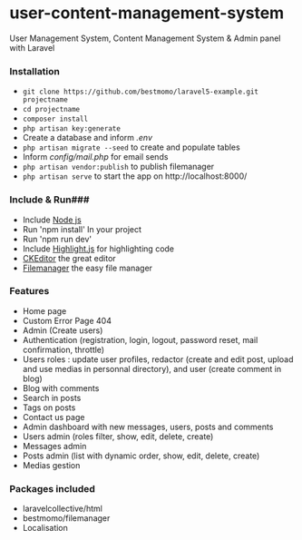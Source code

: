 # user-content-management-system

User Management System, Content Management System &amp; Admin panel with Laravel 


### Installation ###

* `git clone https://github.com/bestmomo/laravel5-example.git projectname`
* `cd projectname`
* `composer install`
* `php artisan key:generate`
* Create a database and inform *.env*
* `php artisan migrate --seed` to create and populate tables
* Inform *config/mail.php* for email sends
* `php artisan vendor:publish` to publish filemanager
* `php artisan serve` to start the app on http://localhost:8000/

### Include & Run###
 
 * Include [Node js](https://www.nodejs.org/en/download/)
 * Run 'npm install' In your project
 * Run 'npm run dev'
 * Include [Highlight.js](https://highlightjs.org) for highlighting code
 * [CKEditor](http://ckeditor.com) the great editor
 * [Filemanager](https://github.com/simogeo/Filemanager) the easy file manager
 
 
 ### Features ###

* Home page
* Custom Error Page 404
* Admin (Create users)
* Authentication (registration, login, logout, password reset, mail confirmation, throttle)
* Users roles : update user profiles, redactor (create and edit post, upload and use medias in personnal directory), and user (create comment in blog)
* Blog with comments
* Search in posts
* Tags on posts
* Contact us page
* Admin dashboard with new messages, users, posts and comments
* Users admin (roles filter, show, edit, delete, create)
* Messages admin
* Posts admin (list with dynamic order, show, edit, delete, create)
* Medias gestion

### Packages included ###

* laravelcollective/html
* bestmomo/filemanager
* Localisation

